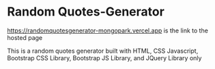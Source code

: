# Random Quotes-Generator
https://randomquotesgenerator-mongopark.vercel.app
 is the link to the hosted page


This is a random quotes generator built with HTML, CSS Javascript, Bootstrap CSS Library, Bootstrap JS Library, and JQuery Library only
